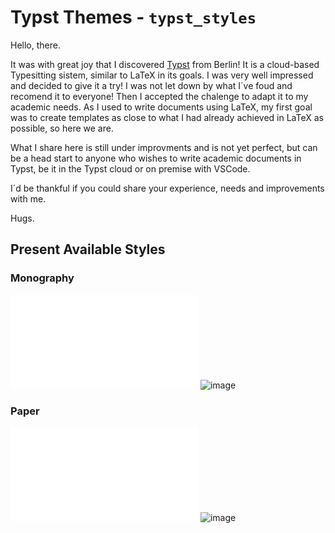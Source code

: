 # Typst Themes - `typst_styles`

Hello, there. 

It was with great joy that I discovered [Typst](https://typst.app/) from Berlin! It is a cloud-based Typesitting sistem, similar to LaTeX in its goals. I was very well impressed and decided to give it a try! I was not let down by what I´ve foud and recomend it to everyone! Then I accepted the chalenge to adapt it to my academic needs. As I used to write documents using LaTeX, my first goal was to create templates as close to what I had already achieved in LaTeX as possible, so here we are.

What I share here is still under improvments and is not yet perfect, but can be a head start to anyone who wishes to write academic documents in Typst, be it in the Typst cloud or on premise with VSCode.

I´d be thankful if you could share your experience, needs and improvements with me.

Hugs.

## Present Available Styles

### Monography
![](examples/monography/main.pdf)
![image](https://github.com/cunhapaulo/typst_styles/assets/28146759/baa37d35-3b0c-4e0d-b846-44778fc49255)



### Paper
![](examples/paper/main.pdf)
![image](https://github.com/cunhapaulo/typst_styles/assets/28146759/b08e3311-0bb4-4fb4-ad5d-65e7c75fb927)


